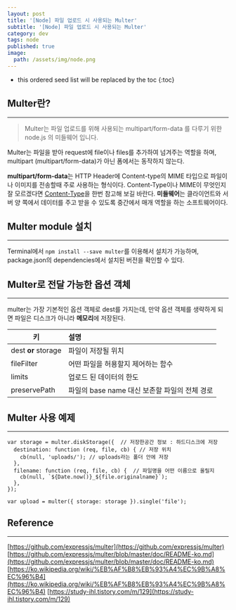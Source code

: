 ```yaml
---
layout: post
title: '[Node] 파일 업로드 시 사용되는 Multer'
subtitle: '[Node] 파일 업로드 시 사용되는 Multer'
category: dev
tags: node
published: true
image:
  path: /assets/img/node.png
---
```


<!-- prettier-ignore -->
* this ordered seed list will be replaced by the toc 
{:toc}

## Multer란?

---

> Multer는 파일 업로드를 위해 사용되는 multipart/form-data 를 다루기 위한 node.js 의 미들웨어 입니다.

Multer는 파일을 받아 request에 file이나 files를 추가하여 넘겨주는 역할을 하며, multipart (multipart/form-data)가 아닌 폼에서는 동작하지 않는다.

**multipart/form-data**는 HTTP Header에 Content-type의 MIME 타입으로 파일이나 이미지를 전송할때 주로 사용하는 형식이다. Content-Type이나 MIME이 무엇인지 잘 모르겠다면 [Content-Type](https://owni14.github.io/dev/http-01-content-type.html)을 한번 참고해 보길 바란다. **미들웨어**는 클라이언트와 서버 양 쪽에서 데이터를 주고 받을 수 있도록 중간에서 매개 역할을 하는 소프트웨어이다.

## Multer module 설치

---

Terminal에서 `npm install --save multer`를 이용해서 설치가 가능하며, package.json의 dependencies에서 설치된 버전을 확인할 수 있다.

## Multer로 전달 가능한 옵션 객체

---

multer는 가장 기본적인 옵션 객체로 dest를 가지는데, 만약 옵션 객체를 생략하게 되면 파일은 디스크가 아니라 **메모리**에 저장된다.

| 키                  | 설명                                          |
| ------------------- | :-------------------------------------------- |
| dest **or** storage | 파일이 저장될 위치                            |
| fileFilter          | 어떤 파일을 허용할지 제어하는 함수            |
| limits              | 업로드 된 데이터의 한도                       |
| preservePath        | 파일의 base name 대신 보존할 파일의 전체 경로 |

## Multer 사용 예제

---

```
var storage = multer.diskStorage({  // 저장한공간 정보 : 하드디스크에 저장
  destination: function (req, file, cb) { // 저장 위치
    cb(null, 'uploads/'); // uploads라는 폴더 안에 저장
  },
  filename: function (req, file, cb) {  // 파일명을 어떤 이름으로 올릴지
    cb(null, `${Date.now()}_${file.originalname}`);
  },
});

var upload = multer({ storage: storage }).single('file');
```

## Reference

---

[https://github.com/expressjs/multer](https://github.com/expressjs/multer)
[https://github.com/expressjs/multer/blob/master/doc/README-ko.md](https://github.com/expressjs/multer/blob/master/doc/README-ko.md)
[https://ko.wikipedia.org/wiki/%EB%AF%B8%EB%93%A4%EC%9B%A8%EC%96%B4](https://ko.wikipedia.org/wiki/%EB%AF%B8%EB%93%A4%EC%9B%A8%EC%96%B4)
[https://study-ihl.tistory.com/m/129](https://study-ihl.tistory.com/m/129)
